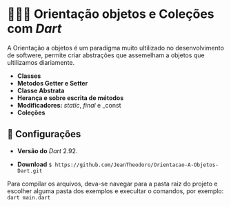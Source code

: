 #  👨🏼‍💻 Orientação objetos e Coleções com _Dart_

A Orientação a objetos é um paradigma muito ultilizado no desenvolvimento de softwere, permite criar abstrações que assemelham a objetos que ultilizamos diariamente.

* __Classes__
* __Metodos Getter e Setter__
* __Classe Abstrata__
* __Herança e sobre escrita de métodos__
* __Modificadores:__ _static_, _final_ e _const
* __Coleções__

## 🚀 Configurações
* __Versão do__ _Dart_ 2.92.

* __Download__ ``$ https://github.com/JeanTheodoro/Orientacao-A-Objetos-Dart.git``

Para compilar os arquivos, deva-se navegar para a pasta raiz do projeto e escolher alguma pasta dos exemplos e execultar o comandos, por exemplo:
``dart main.dart``
